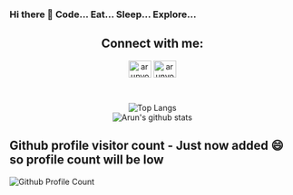 ### Hi there 👋 Code... Eat... Sleep... Explore...

<h2 align="center">Connect with me:</h2>
<div align="center">

<a href="https://stackoverflow.com/users/4270123/arun-yokesh" target="blank"><img align="center" src="https://cdn.jsdelivr.net/npm/simple-icons@5.17.0/icons/stackoverflow.svg" alt="arunyokesh" height="30" width="40" /></a>
<a href="https://instagram.com/arunyokesh" target="blank"><img align="center" src="https://cdn.jsdelivr.net/npm/simple-icons@3.0.1/icons/instagram.svg" alt="arunyokesh" height="30" width="40" /></a>


<br>

![Top Langs](https://github-readme-stats.vercel.app/api/top-langs/?username=yokesharun&hide=&layout=compact)
<br>
![Arun's github stats](https://github-readme-stats.vercel.app/api?username=yokesharun&show_icons=true&show_icons=true&hide=issues&include_all_commits=true&theme=gradient)

</div>

## Github profile visitor count - Just now added 😄 so profile count will be low

![Github Profile Count](https://profile-counter.glitch.me/yokesharun/count.svg)

<!--
**yokesharun/yokesharun** is a ✨ _special_ ✨ repository because its `README.md` (this file) appears on your GitHub profile.

Here are some ideas to get you started:

- 🔭 I’m currently working on ...
- 🌱 I’m currently learning ...
- 👯 I’m looking to collaborate on ...
- 🤔 I’m looking for help with ...
- 💬 Ask me about ...
- 📫 How to reach me: ...
- 😄 Pronouns: ...
- ⚡ Fun fact: ...
-->
